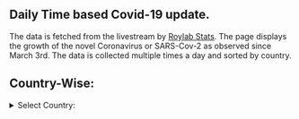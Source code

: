 ## Daily Time based Covid-19 update.

The data is fetched from the livestream by [Roylab Stats](https://www.youtube.com/watch?v=NMre6IAAAiU). The page displays the growth of the novel Coronavirus or SARS-Cov-2 as observed since March 3rd. The data is collected multiple times a day and sorted by country.

## Country-Wise:
<details>
    <summary>Select Country:</summary>
        <ol>
            <li><a href="pages/page_AFGHANISTAN.html">AFGHANISTAN</a></li>
            <li><a href="pages/page_ALBANIA.html">ALBANIA</a></li>
            <li><a href="pages/page_ALGERIA.html">ALGERIA</a></li>
            <li><a href="pages/page_ANDORRA.html">ANDORRA</a></li>
            <li><a href="pages/page_ANGOLA.html">ANGOLA</a></li>
            <li><a href="pages/page_ANGUILLA.html">ANGUILLA</a></li>
            <li><a href="pages/page_ANTIGUA AND BARBUDA.html">ANTIGUA AND BARBUDA</a></li>
            <li><a href="pages/page_ARGENTINA.html">ARGENTINA</a></li>
            <li><a href="pages/page_ARMENIA.html">ARMENIA</a></li>
            <li><a href="pages/page_ARUBA.html">ARUBA</a></li>
            <li><a href="pages/page_AUSTRALIA.html">AUSTRALIA</a></li>
            <li><a href="pages/page_AUSTRIA.html">AUSTRIA</a></li>
            <li><a href="pages/page_AZERBAIJAN.html">AZERBAIJAN</a></li>
            <li><a href="pages/page_BAHAMAS.html">BAHAMAS</a></li>
            <li><a href="pages/page_BAHRAIN.html">BAHRAIN</a></li>
            <li><a href="pages/page_BANGLADESH.html">BANGLADESH</a></li>
            <li><a href="pages/page_BARBADOS.html">BARBADOS</a></li>
            <li><a href="pages/page_BELARUS.html">BELARUS</a></li>
            <li><a href="pages/page_BELGIUM.html">BELGIUM</a></li>
            <li><a href="pages/page_BELIZE.html">BELIZE</a></li>
            <li><a href="pages/page_BENIN.html">BENIN</a></li>
            <li><a href="pages/page_BERMUDA.html">BERMUDA</a></li>
            <li><a href="pages/page_BHUTAN.html">BHUTAN</a></li>
            <li><a href="pages/page_BOLIVIA.html">BOLIVIA</a></li>
            <li><a href="pages/page_BOSNIA-HERZEGOVINA.html">BOSNIA-HERZEGOVINA</a></li>
            <li><a href="pages/page_BOTSWANA.html">BOTSWANA</a></li>
            <li><a href="pages/page_BRAZIL.html">BRAZIL</a></li>
            <li><a href="pages/page_BRITISH VIRGIN ISLANDS.html">BRITISH VIRGIN ISLANDS</a></li>
            <li><a href="pages/page_BRUNEI.html">BRUNEI</a></li>
            <li><a href="pages/page_BULGARIA.html">BULGARIA</a></li>
            <li><a href="pages/page_BURKINA FASO.html">BURKINA FASO</a></li>
            <li><a href="pages/page_BURUNDI.html">BURUNDI</a></li>
            <li><a href="pages/page_CABO VERDE.html">CABO VERDE</a></li>
            <li><a href="pages/page_CAMBODIA.html">CAMBODIA</a></li>
            <li><a href="pages/page_CAMEROON.html">CAMEROON</a></li>
            <li><a href="pages/page_CANADA.html">CANADA</a></li>
            <li><a href="pages/page_CAYMAN ISLAND.html">CAYMAN ISLAND</a></li>
            <li><a href="pages/page_CENTRAL AFRICAN REPUBLIC.html">CENTRAL AFRICAN REPUBLIC</a></li>
            <li><a href="pages/page_CHAD.html">CHAD</a></li>
            <li><a href="pages/page_CHANNEL ISLANDS.html">CHANNEL ISLANDS</a></li>
            <li><a href="pages/page_CHILE.html">CHILE</a></li>
            <li><a href="pages/page_CHINA, Mainland.html">CHINA, Mainland</a></li>
            <li><a href="pages/page_COLOMBIA.html">COLOMBIA</a></li>
            <li><a href="pages/page_COMOROS.html">COMOROS</a></li>
            <li><a href="pages/page_CONGO.html">CONGO</a></li>
            <li><a href="pages/page_COSTA RICA.html">COSTA RICA</a></li>
            <li><a href="pages/page_COTE D'IVOIRE.html">COTE D'IVOIRE</a></li>
            <li><a href="pages/page_CROATIA.html">CROATIA</a></li>
            <li><a href="pages/page_CUBA.html">CUBA</a></li>
            <li><a href="pages/page_CURACAO.html">CURACAO</a></li>
            <li><a href="pages/page_CYPRUS.html">CYPRUS</a></li>
            <li><a href="pages/page_CZECH REPUBLIC.html">CZECH REPUBLIC</a></li>
            <li><a href="pages/page_DENMARK.html">DENMARK</a></li>
            <li><a href="pages/page_DJIBOUTI.html">DJIBOUTI</a></li>
            <li><a href="pages/page_DOMINICA.html">DOMINICA</a></li>
            <li><a href="pages/page_DOMINICAN REPUBLIC.html">DOMINICAN REPUBLIC</a></li>
            <li><a href="pages/page_DPR KOREA.html">DPR KOREA</a></li>
            <li><a href="pages/page_DR CONGO.html">DR CONGO</a></li>
            <li><a href="pages/page_ECUADOR.html">ECUADOR</a></li>
            <li><a href="pages/page_EGYPT.html">EGYPT</a></li>
            <li><a href="pages/page_EL SALVADOR.html">EL SALVADOR</a></li>
            <li><a href="pages/page_EQUATORIAL GUINEA.html">EQUATORIAL GUINEA</a></li>
            <li><a href="pages/page_ERITREA.html">ERITREA</a></li>
            <li><a href="pages/page_ESTONIA.html">ESTONIA</a></li>
            <li><a href="pages/page_ESWATINI.html">ESWATINI</a></li>
            <li><a href="pages/page_ETHIOPIA.html">ETHIOPIA</a></li>
            <li><a href="pages/page_FAEROE ISLANDS.html">FAEROE ISLANDS</a></li>
            <li><a href="pages/page_FALKLAND ISLANDS.html">FALKLAND ISLANDS</a></li>
            <li><a href="pages/page_FIJI.html">FIJI</a></li>
            <li><a href="pages/page_FINLAND.html">FINLAND</a></li>
            <li><a href="pages/page_FRANCE.html">FRANCE</a></li>
            <li><a href="pages/page_FRENCH GUIANA.html">FRENCH GUIANA</a></li>
            <li><a href="pages/page_FRENCH POLYNESIA.html">FRENCH POLYNESIA</a></li>
            <li><a href="pages/page_GABON.html">GABON</a></li>
            <li><a href="pages/page_GAMBIA.html">GAMBIA</a></li>
            <li><a href="pages/page_GEORGIA.html">GEORGIA</a></li>
            <li><a href="pages/page_GERMANY.html">GERMANY</a></li>
            <li><a href="pages/page_GHANA.html">GHANA</a></li>
            <li><a href="pages/page_GIBRALTAR.html">GIBRALTAR</a></li>
            <li><a href="pages/page_GREECE.html">GREECE</a></li>
            <li><a href="pages/page_GREENLAND.html">GREENLAND</a></li>
            <li><a href="pages/page_GRENADA.html">GRENADA</a></li>
            <li><a href="pages/page_GUADELOUPE.html">GUADELOUPE</a></li>
            <li><a href="pages/page_GUAM.html">GUAM</a></li>
            <li><a href="pages/page_GUATEMALA.html">GUATEMALA</a></li>
            <li><a href="pages/page_GUINEA.html">GUINEA</a></li>
            <li><a href="pages/page_GUINEA-BISSAU.html">GUINEA-BISSAU</a></li>
            <li><a href="pages/page_GUYANA.html">GUYANA</a></li>
            <li><a href="pages/page_HAITI.html">HAITI</a></li>
            <li><a href="pages/page_HONDURAS.html">HONDURAS</a></li>
            <li><a href="pages/page_HONG KONG.html">HONG KONG</a></li>
            <li><a href="pages/page_HUNGARY.html">HUNGARY</a></li>
            <li><a href="pages/page_ICELAND.html">ICELAND</a></li>
            <li><a href="pages/page_INDIA.html">INDIA</a></li>
            <li><a href="pages/page_INDONESIA.html">INDONESIA</a></li>
            <li><a href="pages/page_IRAN.html">IRAN</a></li>
            <li><a href="pages/page_IRAQ.html">IRAQ</a></li>
            <li><a href="pages/page_IRELAND.html">IRELAND</a></li>
            <li><a href="pages/page_ISLE OF MAN.html">ISLE OF MAN</a></li>
            <li><a href="pages/page_ISRAEL.html">ISRAEL</a></li>
            <li><a href="pages/page_ITALY.html">ITALY</a></li>
            <li><a href="pages/page_JAMAICA.html">JAMAICA</a></li>
            <li><a href="pages/page_JAPAN.html">JAPAN</a></li>
            <li><a href="pages/page_JORDAN.html">JORDAN</a></li>
            <li><a href="pages/page_KAZAKHSTAN.html">KAZAKHSTAN</a></li>
            <li><a href="pages/page_KENYA.html">KENYA</a></li>
            <li><a href="pages/page_KIRIBATI.html">KIRIBATI</a></li>
            <li><a href="pages/page_KOSOVO.html">KOSOVO</a></li>
            <li><a href="pages/page_KUWAIT.html">KUWAIT</a></li>
            <li><a href="pages/page_KYRGYZSTAN.html">KYRGYZSTAN</a></li>
            <li><a href="pages/page_LAOS.html">LAOS</a></li>
            <li><a href="pages/page_LATVIA.html">LATVIA</a></li>
            <li><a href="pages/page_LEBANON.html">LEBANON</a></li>
            <li><a href="pages/page_LESOTHO.html">LESOTHO</a></li>
            <li><a href="pages/page_LIBERIA.html">LIBERIA</a></li>
            <li><a href="pages/page_LIBYA.html">LIBYA</a></li>
            <li><a href="pages/page_LIECHTENSTEIN.html">LIECHTENSTEIN</a></li>
            <li><a href="pages/page_LITHUANIA.html">LITHUANIA</a></li>
            <li><a href="pages/page_LUXEMBOURG.html">LUXEMBOURG</a></li>
            <li><a href="pages/page_MACAU.html">MACAU</a></li>
            <li><a href="pages/page_MADAGASCAR.html">MADAGASCAR</a></li>
            <li><a href="pages/page_MALAWI.html">MALAWI</a></li>
            <li><a href="pages/page_MALAYSIA.html">MALAYSIA</a></li>
            <li><a href="pages/page_MALDIVES.html">MALDIVES</a></li>
            <li><a href="pages/page_MALI.html">MALI</a></li>
            <li><a href="pages/page_MALTA.html">MALTA</a></li>
            <li><a href="pages/page_MARTINIQUE.html">MARTINIQUE</a></li>
            <li><a href="pages/page_MAURITANIA.html">MAURITANIA</a></li>
            <li><a href="pages/page_MAURITIUS.html">MAURITIUS</a></li>
            <li><a href="pages/page_MAYOTTE.html">MAYOTTE</a></li>
            <li><a href="pages/page_MEXICO.html">MEXICO</a></li>
            <li><a href="pages/page_MICRONESIA (FED. STATES OF).html">MICRONESIA (FED. STATES OF)</a></li>
            <li><a href="pages/page_MOLDOVA.html">MOLDOVA</a></li>
            <li><a href="pages/page_MONACO.html">MONACO</a></li>
            <li><a href="pages/page_MONGOLIA.html">MONGOLIA</a></li>
            <li><a href="pages/page_MONTENEGRO.html">MONTENEGRO</a></li>
            <li><a href="pages/page_MONTSERRAT.html">MONTSERRAT</a></li>
            <li><a href="pages/page_MOROCCO.html">MOROCCO</a></li>
            <li><a href="pages/page_MOZAMBIQUE.html">MOZAMBIQUE</a></li>
            <li><a href="pages/page_MYANMAR.html">MYANMAR</a></li>
            <li><a href="pages/page_N. MACEDONIA.html">N. MACEDONIA</a></li>
            <li><a href="pages/page_NAMIBIA.html">NAMIBIA</a></li>
            <li><a href="pages/page_NEPAL.html">NEPAL</a></li>
            <li><a href="pages/page_NETHERLANDS.html">NETHERLANDS</a></li>
            <li><a href="pages/page_NEW CALEDONIA.html">NEW CALEDONIA</a></li>
            <li><a href="pages/page_NEW ZEALAND.html">NEW ZEALAND</a></li>
            <li><a href="pages/page_NICARAGUA.html">NICARAGUA</a></li>
            <li><a href="pages/page_NIGER.html">NIGER</a></li>
            <li><a href="pages/page_NIGERIA.html">NIGERIA</a></li>
            <li><a href="pages/page_NORTHERN MARIANA ISLANDS.html">NORTHERN MARIANA ISLANDS</a></li>
            <li><a href="pages/page_NORWAY.html">NORWAY</a></li>
            <li><a href="pages/page_OMAN.html">OMAN</a></li>
            <li><a href="pages/page_OTHER.html">OTHER</a></li>
            <li><a href="pages/page_PAKISTAN.html">PAKISTAN</a></li>
            <li><a href="pages/page_PALESTINE.html">PALESTINE</a></li>
            <li><a href="pages/page_PANAMA.html">PANAMA</a></li>
            <li><a href="pages/page_PAPUA NEW GUINEA.html">PAPUA NEW GUINEA</a></li>
            <li><a href="pages/page_PARAGUAY.html">PARAGUAY</a></li>
            <li><a href="pages/page_PERU.html">PERU</a></li>
            <li><a href="pages/page_PHILIPPINES.html">PHILIPPINES</a></li>
            <li><a href="pages/page_POLAND.html">POLAND</a></li>
            <li><a href="pages/page_PORTUGAL.html">PORTUGAL</a></li>
            <li><a href="pages/page_PUERTO RICO.html">PUERTO RICO</a></li>
            <li><a href="pages/page_QATAR.html">QATAR</a></li>
            <li><a href="pages/page_REUNION.html">REUNION</a></li>
            <li><a href="pages/page_ROMANIA.html">ROMANIA</a></li>
            <li><a href="pages/page_RUSSIA.html">RUSSIA</a></li>
            <li><a href="pages/page_RWANDA.html">RWANDA</a></li>
            <li><a href="pages/page_S. AFRICA.html">S. AFRICA</a></li>
            <li><a href="pages/page_S. KOREA.html">S. KOREA</a></li>
            <li><a href="pages/page_S. SUDAN.html">S. SUDAN</a></li>
            <li><a href="pages/page_SAINT BARTHELEMY.html">SAINT BARTHELEMY</a></li>
            <li><a href="pages/page_SAINT LUCIA.html">SAINT LUCIA</a></li>
            <li><a href="pages/page_SAINT MARTIN.html">SAINT MARTIN</a></li>
            <li><a href="pages/page_SAINT VINCENT.html">SAINT VINCENT</a></li>
            <li><a href="pages/page_SAMOA.html">SAMOA</a></li>
            <li><a href="pages/page_SAN MARINO.html">SAN MARINO</a></li>
            <li><a href="pages/page_SAO TOME AND PRINCIPE.html">SAO TOME AND PRINCIPE</a></li>
            <li><a href="pages/page_SAUDI ARABIA.html">SAUDI ARABIA</a></li>
            <li><a href="pages/page_SENEGAL.html">SENEGAL</a></li>
            <li><a href="pages/page_SERBIA.html">SERBIA</a></li>
            <li><a href="pages/page_SEYCHELLES.html">SEYCHELLES</a></li>
            <li><a href="pages/page_SIERRA LEONE.html">SIERRA LEONE</a></li>
            <li><a href="pages/page_SINGAPORE.html">SINGAPORE</a></li>
            <li><a href="pages/page_SINT MAARTEN.html">SINT MAARTEN</a></li>
            <li><a href="pages/page_SLOVAKIA.html">SLOVAKIA</a></li>
            <li><a href="pages/page_SLOVENIA.html">SLOVENIA</a></li>
            <li><a href="pages/page_SOLOMON ISLANDS.html">SOLOMON ISLANDS</a></li>
            <li><a href="pages/page_SOMALIA.html">SOMALIA</a></li>
            <li><a href="pages/page_SPAIN.html">SPAIN</a></li>
            <li><a href="pages/page_SRI LANKA.html">SRI LANKA</a></li>
            <li><a href="pages/page_ST.KITTS AND NEVIS.html">ST.KITTS AND NEVIS</a></li>
            <li><a href="pages/page_SUDAN.html">SUDAN</a></li>
            <li><a href="pages/page_SURINAME.html">SURINAME</a></li>
            <li><a href="pages/page_SWEDEN.html">SWEDEN</a></li>
            <li><a href="pages/page_SWITZERLAND.html">SWITZERLAND</a></li>
            <li><a href="pages/page_SYRIA.html">SYRIA</a></li>
            <li><a href="pages/page_SYRIAN ARAB REPUBLIC.html">SYRIAN ARAB REPUBLIC</a></li>
            <li><a href="pages/page_TAIWAN.html">TAIWAN</a></li>
            <li><a href="pages/page_TAJIKISTAN.html">TAJIKISTAN</a></li>
            <li><a href="pages/page_TANZANIA.html">TANZANIA</a></li>
            <li><a href="pages/page_THAILAND.html">THAILAND</a></li>
            <li><a href="pages/page_TIMOR-LESTE.html">TIMOR-LESTE</a></li>
            <li><a href="pages/page_TOGO.html">TOGO</a></li>
            <li><a href="pages/page_TONGA.html">TONGA</a></li>
            <li><a href="pages/page_TRINIDAD AND TOBAGO.html">TRINIDAD AND TOBAGO</a></li>
            <li><a href="pages/page_TUNISIA.html">TUNISIA</a></li>
            <li><a href="pages/page_TURKEY.html">TURKEY</a></li>
            <li><a href="pages/page_TURKMENISTAN.html">TURKMENISTAN</a></li>
            <li><a href="pages/page_TURKS AND CAICOS.html">TURKS AND CAICOS</a></li>
            <li><a href="pages/page_UAE.html">UAE</a></li>
            <li><a href="pages/page_UGANDA.html">UGANDA</a></li>
            <li><a href="pages/page_UKRAINE.html">UKRAINE</a></li>
            <li><a href="pages/page_UNITED KINGDOM.html">UNITED KINGDOM</a></li>
            <li><a href="pages/page_UNITED STATES.html">UNITED STATES</a></li>
            <li><a href="pages/page_URUGUAY.html">URUGUAY</a></li>
            <li><a href="pages/page_US VIRGIN ISLANDS.html">US VIRGIN ISLANDS</a></li>
            <li><a href="pages/page_UZBEKISTAN.html">UZBEKISTAN</a></li>
            <li><a href="pages/page_VANUATU.html">VANUATU</a></li>
            <li><a href="pages/page_VATICAN CITY.html">VATICAN CITY</a></li>
            <li><a href="pages/page_VENEZUELA.html">VENEZUELA</a></li>
            <li><a href="pages/page_VIETNAM.html">VIETNAM</a></li>
            <li><a href="pages/page_WESTERN SAHARA.html">WESTERN SAHARA</a></li>
            <li><a href="pages/page_YEMEN.html">YEMEN</a></li>
            <li><a href="pages/page_ZAMBIA.html">ZAMBIA</a></li>
            <li><a href="pages/page_ZIMBABWE.html">ZIMBABWE</a></li>
            <li><a href="pages/page_noname18.html">noname18</a></li>
        </ol>
</details>
